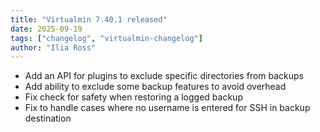 ```yaml
---
title: "Virtualmin 7.40.1 released"
date: 2025-09-19
tags: ["changelog", "virtualmin-changelog"]
author: "Ilia Ross"
---
```


* Add an API for plugins to exclude specific directories from backups
* Add ability to exclude some backup features to avoid overhead
* Fix check for safety when restoring a logged backup
* Fix to handle cases where no username is entered for SSH in backup destination

